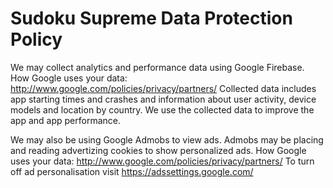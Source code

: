 # Sudoku Supreme Data Protection Policy

We may collect analytics and performance data using Google Firebase.
How Google uses your data: http://www.google.com/policies/privacy/partners/
Collected data includes app starting times and crashes and information about user activity, device models and location by country.
We use the collected data to improve the app and app performance.

We may also be using Google Admobs to view ads. Admobs may be placing and reading advertizing cookies to show personalized ads.
How Google uses your data: http://www.google.com/policies/privacy/partners/
To turn off ad personalisation visit https://adssettings.google.com/
